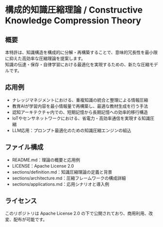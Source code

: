 # 構成的知識圧縮理論 / Constructive Knowledge Compression Theory

## 概要
本特許は、知識構造を構成的に分解・再構築することで、意味的冗長性を最小限に抑えた高効率な圧縮理論を提案します。  
知識の伝達・保存・自律学習における最適化を実現するための、新たな圧縮モデルです。

## 応用例
- ナレッジマネジメントにおける、重複知識の統合と整理による情報圧縮
- 教育AIが学習内容を最小情報量で再構築し、最適な教材生成を行う手法
- 認知アーキテクチャ内での、短期記憶から長期記憶への効率的移行構造
- IoTやセンサネットワークにおける、省電力・高効率通信を実現する知識圧縮
- LLM応用：プロンプト最適化のための知識圧縮エンジンの組込

## ファイル構成
- README.md：理論の概要と応用例
- LICENSE：Apache License 2.0
- sections/definition.md：知識圧縮理論の定義と背景
- sections/architecture.md：圧縮フレームワークの構成詳細
- sections/applications.md：応用シナリオと導入例

## ライセンス
このリポジトリは Apache License 2.0 の下で公開されており、商用利用、改変、配布が可能です。
